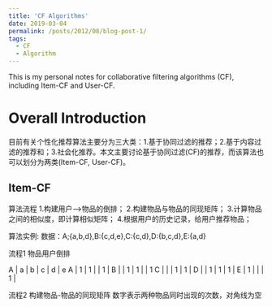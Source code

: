 ```yaml
---
title: 'CF Algorithms'
date: 2019-03-04
permalink: /posts/2012/08/blog-post-1/
tags:
  - CF
  - Algorithm
---
```


This is my personal notes for collaborative filtering algorithms (CF), including Item-CF and User-CF.

Overall Introduction
======
目前有关个性化推荐算法主要分为三大类：1.基于协同过滤的推荐；2.基于内容过滤的推荐和；3.社会化推荐。本文主要讨论基于协同过滤(CF)的推荐，而该算法也可以划分为两类(Item-CF, User-CF)。

Item-CF
------
算法流程
1.构建用户–>物品的倒排；
2.构建物品与物品的同现矩阵；
3.计算物品之间的相似度，即计算相似矩阵；
4.根据用户的历史记录，给用户推荐物品；

算法实例:
数据：A;{a,b,d},B:{c,d,e},C:{c,d},D:{b,c,d},E:{a,d}

流程1 物品用户倒排

A | a | b | c | d | e
A | 1 | 1 |   | 1 |
B |   | 1 | 1 |   | 1
C |   |   | 1 | 1 |
D |   | 1 | 1 | 1 |
E | 1 |   |   | 1 |

流程2 构建物品-物品的同现矩阵
数字表示两种物品同时出现的次数，对角线为空



